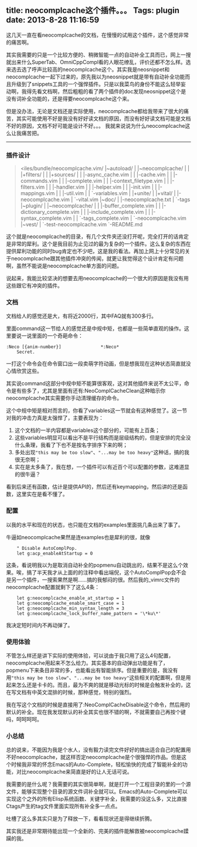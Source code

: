title: neocomplcache这个插件。。。
Tags: plugin
date: 2013-8-28 11:16:59
---

这几天一直在看neocomplcache的文档，在慢慢的试用这个插件，这个感觉非常的痛苦啊。

其实我需要的只是一个比较方便的、稍微智能一点的自动补全工具而已，网上一搜就出来什么SuperTab、OmniCppCompl看的人眼花缭乱，评价还都不怎么样。选来选去选了呼声比较高的neocomplcache这个。其实我是neosnippet和neocomplcache一起下过来的，原先我以为neosnippet就是带有自动补全功能而且升级到了snippets工具的一个强悍插件。只是以我菜鸟的身份不能这么轻举妄动啊，我得先看文档啊，然后粗粗的看了两个插件的doc发现neosnippet这个是没有词补全功能的，还是得要neocomplcache这个来。

<!--more-->

但是没办法，无论是文档还是实际使用，neocomplcache都给我带来了很大的痛苦，其实可能使用不好是我没有好好读文档的原因，而没有好好读文档可能是文档不好的原因，文档不好可能是设计不好。。。
我就来说说为什么neocomplcache这么让我痛苦把。

-----

### 插件设计
> <iles/bundle/neocomplcache.vim/
|~autoload/
| |~neocomplcache/
| | |+filters/
| | |+sources/
| | |-async_cache.vim
| | |-cache.vim
| | |-commands.vim
| | |-complete.vim
| | |-context_filetype.vim
| | |-filters.vim
| | |-handler.vim
| | |-helper.vim
| | |-init.vim
| | |-mappings.vim
| | |-util.vim
| | \`-variables.vim
| |+unite/
| |+vital/
| |-neocomplcache.vim
| \`-vital.vim
|~doc/
| |-neocomplcache.txt
| \`-tags
|~plugin/
| |~neocomplcache/
| | |-buffer_complete.vim
| | |-dictionary_complete.vim
| | |-include_complete.vim
| | |-syntax_complete.vim
| | \`-tags_complete.vim
| \`-neocomplcache.vim
|~vest/
| \`-test-neocomplcache.vim
\`-README.md

这个就是neocomplcache的目录，有几个文件夹还没打开呢，完全打开的话肯定是非常的犀利。这个是我目前为止见过的最为复杂的一个插件。这么复杂的东西在提供犀利功能的同时bug肯定也不少吧，这是我的看法。再加上网上十分常见的关于neocomplcache跟其他插件冲突的传闻，就更让我觉得这个设计肯定有问题啊，虽然不能说是neocomplcache单方面的问题。

说起来，我能比较坚决的想要去用neocomplcache的一个很大的原因是我没有用这些跟它有冲突的插件。

### 文档

文档给人的感觉还是大，有将近2000行，其中FAQ就有300多行。

里面command这一节给人的感觉还是中规中矩，也都是一些简单直观的操作。这里要说一说里面的一个奇葩命令：

    :Neco [{anim-number}]				*:Neco*
		Secret.
一打这个命令会在命令窗口出一段卖萌字符动画，但是想我现在这种状态简直就没心情欣赏这些。

其实说command这部分中规中矩不能算很客观，这对其他插件来说不太公平，命令是有些多了，尤其是里面有还有:NeoComplCacheClean这种暗示你neocomplcache其实需要你手动清理缓存的命令。

这个中规中矩是相对而言的，你看了variables这一节就会有这种感觉了。这一节对我的冲击力真是太强悍了，主要表现为：

1. 这个文档的一半内容都是variables这个部分的，可能有上百条；
2. 这些variables明显可以看出不是平行结构而是层级结构的，但是安排的完全没什么条理，我看了下也不是按名字排序下来的啊；
1. 多处出现`"this may be too slow"`、`"...may be too heavy"`这种话，搞的我很无奈啊；
1. 实在是太多条了，我在想，一个插件可以有近百个可以配置的参数，这难道显的很牛逼？

看到后来还有函数，估计是提供API的，然后还有keymapping，然后讲的还是函数，这里实在是看不懂了。

### 配置

以我的水平和现在的状态，也只能在文档的examples里面挑几条出来了事了。

牛逼如neocomplcache果然是连examples也是犀利的很，就像

		" Disable AutoComplPop.
		let g:acp_enableAtStartup = 0
这条，看说明我以为是取消自动补全的popmenu自动跳出的，结果不是这么个效果。唉，搞了半天我才从上面的的注释中看出端倪，这个AutoComplPop会不会是另一个插件，一搜索果然是啊……搞的我郁闷的很。然后我的_vimrc文件的neocomplcache配置就剩下了这么4条：

		let g:neocomplcache_enable_at_startup = 1
		let g:neocomplcache_enable_smart_case = 1
		let g:neocomplcache_min_syntax_length = 3
		let g:neocomplcache_lock_buffer_name_pattern = '\*ku\*'
我决定短时间内不再动弹了。

### 使用体验

不管怎么样还是讲下实际的使用体验，可以说由于我只用了这么4句配置，neocomplcache用起来不怎么给力。其实基本的自动弹出功能是有了，popmenu下来条目非常的多，也能看出有智能排序。但是重要的是，我没有用`"this may be too slow"`、`"...may be too heavy"`这些相关的配置啊，但是用起来怎么还是卡卡的。而且，最为不爽的就是移动光标的时候是会触发补全的，这在写文档有中英文混排的时候，那种感觉，特别的强烈。

我在写这个文档的时候是直接用了:NeoComplCacheDisable这个命令，然后用的默认的补全。现在我发现默认的补全其实也很不错的啊，不就需要自己再按个键吗，呵呵呵呵。

### 小总结

总的说来，不能因为我是个水人，没有毅力读完文件好好的搞出适合自己的配置用不好neocomplcache，就这样否定neocomplcache是个很强悍的作品。但是这个时候我非常的怀念Emacs的Auto-Complete，轻松愉快的完成了智能补全的功能，对比neocomplcache来简直是好的让人无话可说。

我需要的是什么呢？我需要的其实很简单啊，就是打开一个工程目录的里的一个源文件，能够实现整个目录的源文件词补全就可以。Emacs的Auto-Complete可以实现这个之外的所有Elisp系统函数、关键字补全，我需要的没这么多，又比直接Ctags产生的tag文件里面实现所有补全多一点点。

吐槽了这么多其实只是为了释放一下，看看现状还是得继续折腾。

其实我还是非常期待能出现一个全新的、完美的插件能解救被neocomplcache蹂躏的我。



